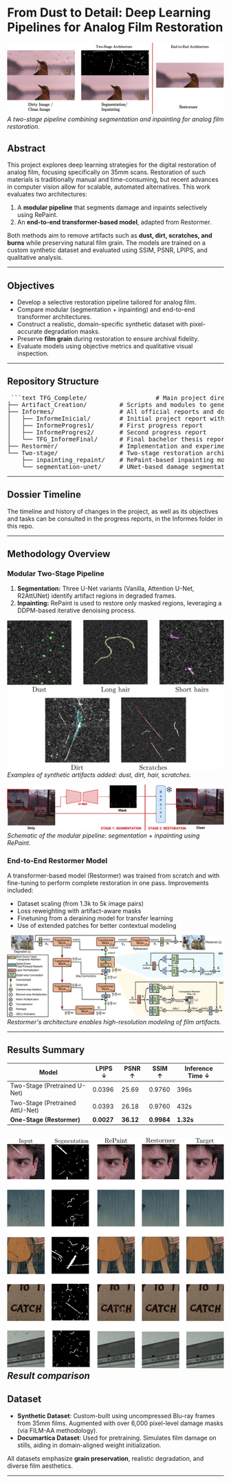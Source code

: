 # From Dust to Detail: Deep Learning Pipelines for Analog Film Restoration

![Restoration Overview](imgs/Portada.png)
*A two-stage pipeline combining segmentation and inpainting for analog film restoration.*

## Abstract

This project explores deep learning strategies for the digital restoration of analog film, focusing specifically on 35mm scans. Restoration of such materials is traditionally manual and time-consuming, but recent advances in computer vision allow for scalable, automated alternatives. This work evaluates two architectures:

1. A **modular pipeline** that segments damage and inpaints selectively using RePaint.
2. An **end-to-end transformer-based model**, adapted from Restormer.

Both methods aim to remove artifacts such as **dust, dirt, scratches, and burns** while preserving natural film grain. The models are trained on a custom synthetic dataset and evaluated using SSIM, PSNR, LPIPS, and qualitative analysis.

---

##  Objectives

- Develop a selective restoration pipeline tailored for analog film.
- Compare modular (segmentation + inpainting) and end-to-end transformer architectures.
- Construct a realistic, domain-specific synthetic dataset with pixel-accurate degradation masks.
- Preserve **film grain** during restoration to ensure archival fidelity.
- Evaluate models using objective metrics and qualitative visual inspection.

---

##  Repository Structure
<pre lang="markdown"> ```text TFG_Complete/                   # Main project directory
├── Artifact_Creation/         # Scripts and modules to generate synthetic artifacts and datasets
├── Informes/                  # All official reports and documentation
│   ├── InformeInicial/        # Initial project report with LaTeX sources
│   ├── InformeProgres1/       # First progress report
│   ├── InformeProgres2/       # Second progress report
│   └── TFG_InformeFinal/      # Final bachelor thesis report
├── Restormer/                 # Implementation and experiments with Restormer model
└── Two-stage/                 # Two-stage restoration architecture
    ├── inpainting_repaint/    # RePaint-based inpainting model
    └── segmentation-unet/     # UNet-based damage segmentation model ``` </pre>
---
##  Dossier Timeline
The timeline and history of changes in the project, as well as its objectives and tasks can be consulted in the progress reports, in the Informes folder in this repo.

---

## Methodology Overview

### Modular Two-Stage Pipeline

1. **Segmentation:** Three U-Net variants (Vanilla, Attention U-Net, R2AttUNet) identify artifact regions in degraded frames.
2. **Inpainting:** RePaint is used to restore only masked regions, leveraging a DDPM-based iterative denoising process.

![Artifacts Example](imgs/Artifacts.png)
*Examples of synthetic artifacts added: dust, dirt, hair, scratches.*

![Pipeline](imgs/Diagrama_Two_Stage_BO.png)
*Schematic of the modular pipeline: segmentation + inpainting using RePaint.*

### End-to-End Restormer Model

A transformer-based model (Restormer) was trained from scratch and with fine-tuning to perform complete restoration in one pass. Improvements included:

- Dataset scaling (from 1.3k to 5k image pairs)
- Loss reweighting with artifact-aware masks
- Finetuning from a deraining model for transfer learning
- Use of extended patches for better contextual modeling

![Restormer Architecture](imgs/architecture.png)
*Restormer's architecture enables high-resolution modeling of film artifacts.*

---

## Results Summary

| Model                          | LPIPS ↓ | PSNR ↑ | SSIM ↑ | Inference Time ↓ |
|-------------------------------|---------|--------|--------|------------------|
| Two-Stage (Pretrained U-Net)  | 0.0396  | 25.69  | 0.9760 | 396s             |
| Two-Stage (Pretrained AttU-Net)| 0.0393 | 26.18  | 0.9760 | 432s             |
| **One-Stage (Restormer)**     | **0.0027** | **36.12** | **0.9984** | **1.32s** |


![Results](imgs/AnnexA.png)
*Result comparison*
---

## Dataset

- **Synthetic Dataset**: Custom-built using uncompressed Blu-ray frames from 35mm films. Augmented with over 6,000 pixel-level damage masks (via FILM-AA methodology).
- **Documartica Dataset**: Used for pretraining. Simulates film damage on stills, aiding in domain-aligned weight initialization.

All datasets emphasize **grain preservation**, realistic degradation, and diverse film aesthetics.

---
